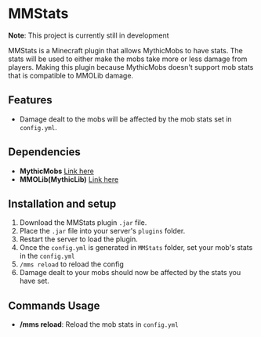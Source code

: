 
# MMStats
**Note**: This project is currently still in development

MMStats is a Minecraft plugin that allows MythicMobs to have stats. The stats will be used to either make the mobs take more or less damage from players. Making this plugin because MythicMobs doesn't support mob stats that is compatible to MMOLib damage.

## Features
- Damage dealt to the mobs will be affected by the mob stats set in `config.yml`.

## Dependencies

- **MythicMobs** [Link here](https://mythiccraft.io/index.php?resources/mythicmobs.1/)
- **MMOLib(MythicLib)** [Link here](https://www.spigotmc.org/resources/mmolib-mythiclib.90306/)

## Installation and setup

1. Download the MMStats plugin `.jar` file.
2. Place the `.jar` file into your server's `plugins` folder.
3. Restart the server to load the plugin.
4. Once the `config.yml` is generated in `MMStats` folder, set your mob's stats in the `config.yml`
5. `/mms reload` to reload the config
6. Damage dealt to your mobs should now be affected by the stats you have set.

## Commands Usage

- **/mms reload**: Reload the mob stats in `config.yml`
